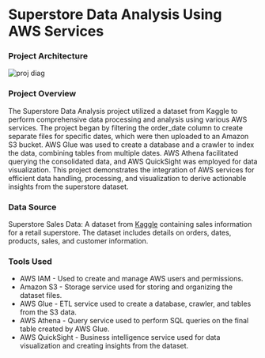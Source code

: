 # Superstore Data Analysis Using AWS Services

### Project Architecture 

![proj diag](https://github.com/user-attachments/assets/adfbd78c-f324-4496-897b-73912a7f3d64)

### Project Overview

The Superstore Data Analysis project utilized a dataset from Kaggle to perform comprehensive data processing and analysis using various AWS services. The project began by filtering the order_date column to create separate files for specific dates, which were then uploaded to an Amazon S3 bucket. AWS Glue was used to create a database and a crawler to index the data, combining tables from multiple dates. AWS Athena facilitated querying the consolidated data, and AWS QuickSight was employed for data visualization. This project demonstrates the integration of AWS services for efficient data handling, processing, and visualization to derive actionable insights from the superstore dataset.

### Data Source

Superstore Sales Data: A dataset from [Kaggle](https://www.kaggle.com/datasets/vivek468/superstore-dataset-final) containing sales information for a retail superstore. The dataset includes details on orders, dates, products, sales, and customer information.

### Tools Used

- AWS IAM - Used to create and manage AWS users and permissions.
- Amazon S3 - Storage service used for storing and organizing the dataset files.
- AWS Glue - ETL service used to create a database, crawler, and tables from the S3 data.
- AWS Athena - Query service used to perform SQL queries on the final table created by AWS Glue.
- AWS QuickSight - Business intelligence service used for data visualization and creating insights from the dataset.

